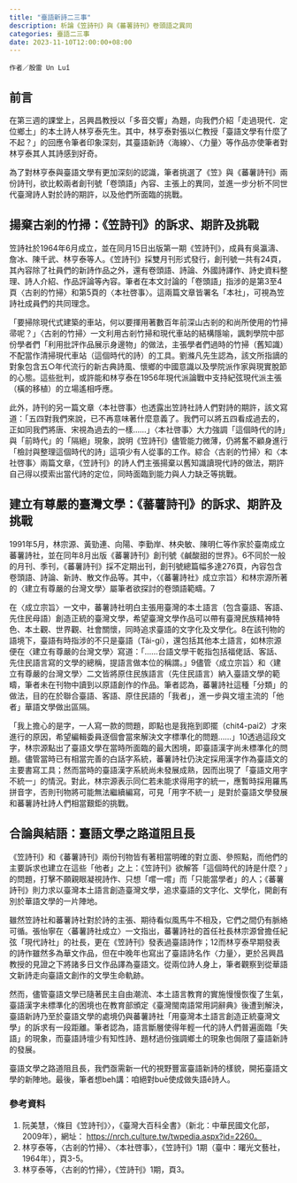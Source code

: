 ```yaml
---
title: "臺語新詩二三事"
description: 析論《笠詩刊》與《蕃薯詩刊》卷頭語之異同
categories: 臺語二三事
date: 2023-11-10T12:00:00+08:00
---
```

`作者／殷雷 Un Luî`
## **前言**
在第三週的課堂上，呂興昌教授以「多音交響」為題，向我們介紹「走過現代．定位鄉土」的本土詩人林亨泰先生。其中，林亨泰對張以仁教授「臺語文學有什麼了不起？」的回應令筆者印象深刻，其臺語新詩〈海線〉、〈力量〉等作品亦使筆者對林亨泰其人其詩感到好奇。

為了對林亨泰與臺語文學有更加深刻的認識，筆者挑選了《笠》與《蕃薯詩刊》兩份詩刊，欲比較兩者創刊號「卷頭語」內容、主張上的異同，並進一步分析不同世代臺灣詩人對於詩的期許，以及他們所面臨的挑戰。

## **揚棄古剎的竹掃：《笠詩刊》的訴求、期許及挑戰**

笠詩社於1964年6月成立，並在同月15日出版第一期《笠詩刊》，成員有吳瀛濤、詹冰、陳千武、林亨泰等人。《笠詩刊》採雙月刊形式發行，創刊號一共有24頁，其內容除了社員們的新詩作品之外，還有卷頭語、詩論、外國詩譯作、詩史資料整理、詩人介紹、作品評論等內容。筆者在本文討論的「卷頭語」指涉的是第3至4頁〈古剎的竹掃〉和第5頁的〈本社啓事〉。這兩篇文章皆署名「本社」，可視為笠詩社成員們的共同理念。

「要掃除現代式建築的車站，何以要揮用著數百年前深山古剎的和尚所使用的竹掃帚呢？」〈古剎的竹掃〉一文利用古剎竹掃和現代車站的結構隱喻，諷刺學院中部份學者們「利用批評作品展示身邊物」的做法，主張學者們過時的竹掃（舊知識）不配當作清掃現代車站（這個時代的詩）的工具。劉滌凡先生認為，該文所指謫的對象包含五○年代流行的新古典詩風、懷鄉的中國意識以及學院派作家與現實脫節的心態。這些批判，或許能和林亨泰在1956年現代派論戰中支持紀弦現代派主張（橫的移植）的立場遙相呼應。

此外，詩刊的另一篇文章〈本社啓事〉也透露出笠詩社詩人們對詩的期許，該文寫道：「五四對我們來說，已不再意味著什麼意義了。我們可以將五四看成過去的，正如同我們將唐、宋視為過去的一樣……」〈本社啓事〉大力強調「這個時代的詩」與「前時代」的「隔絕」現象，說明《笠詩刊》儘管能力微薄，仍將奮不顧身進行「檢討與整理這個時代的詩」這項少有人從事的工作。綜合〈古剎的竹掃〉和〈本社啓事〉兩篇文章，《笠詩刊》的詩人們主張揚棄以舊知識讀現代詩的做法，期許自己得以摸索出當代詩的定位，同時面臨到能力與人力缺乏等挑戰。

## **建立有尊嚴的臺灣文學：《蕃薯詩刊》的訴求、期許及挑戰**

1991年5月，林宗源、黃勁連、向陽、李勤岸、林央敏、陳明仁等作家於臺南成立蕃薯詩社，並在同年8月出版《蕃薯詩刊》創刊號《鹹酸甜的世界》。6不同於一般的月刊、季刊，《蕃薯詩刊》採不定期出刊，創刊號總篇幅多達276頁，內容包含卷頭語、詩論、新詩、散文作品等。其中，〈《蕃薯詩社》成立宗旨〉和林宗源所著的〈建立有尊嚴的台灣文學〉屬筆者欲探討的卷頭語範疇。7

在〈成立宗旨〉一文中，蕃薯詩社明白主張用臺灣的本土語言（包含臺語、客語、先住民母語）創造正統的臺灣文學，希望臺灣文學作品可以帶有臺灣民族精神特色、本土觀、世界觀、社會關懷，同時追求臺語的文字化及文學化。8在該刊物的語境下，臺語有時指涉的不只是臺語（Tâi-gí），還包括其他本土語言，如林宗源便在〈建立有尊嚴的台灣文學〉寫道：「……台語文學干乾指包括福佬話、客話、先住民語言寫的文學的總稱，提語言做本位的稱謂。」9儘管〈成立宗旨〉和〈建立有尊嚴的台灣文學〉二文皆將原住民族語言（先住民語言）納入臺語文學的範疇，筆者未在刊物中讀到以原語創作的作品。筆者認為，蕃薯詩社這種「分類」的做法，目的在於聯合臺語、客語、原住民語的「我者」，進一步與文壇主流的「他者」華語文學做出區隔。

「我上擔心的是字，一人寫一款的問題，即點也是我拖到即擺（chit4-pai2）才來進行的原因，希望編輯委員逐個會當來解決文字標準化的問題……」10透過這段文字，林宗源點出了臺語文學在當時所面臨的最大困境，即臺語漢字尚未標準化的問題。儘管當時已有相當完善的白話字系統，蕃薯詩社仍決定採用漢字作為臺語文的主要書寫工具；然而當時的臺語漢字系統尚未發展成熟，因而出現了「臺語文用字不統一」的情況。對此，林宗源表示同仁若未能求得用字的統一，應暫時採用羅馬拼音字，否則刊物將可能無法繼續編寫，可見「用字不統一」是對於臺語文學發展和蕃薯詩社詩人們相當艱鉅的挑戰。

## **合論與結語：臺語文學之路道阻且長**

《笠詩刊》和《蕃薯詩刊》兩份刊物皆有著相當明確的對立面、參照點，而他們的主要訴求也建立在這些「他者」之上：《笠詩刊》欲解答「這個時代的詩是什麼？」的問題，打擊不願親眼凝視詩作、只想「嚐一嚐」而「只能當學者」的人；《蕃薯詩刊》則力求以臺灣本土語言創造臺灣文學，追求臺語的文字化、文學化，開創有別於華語文學的一片陣地。

雖然笠詩社和蕃薯詩社對於詩的主張、期待看似風馬牛不相及，它們之間仍有脈絡可循。張怡寧在〈蕃薯詩社成立〉一文指出，蕃薯詩社的首任社長林宗源曾擔任紀弦「現代詩社」的社長，更在《笠詩刊》發表過臺語詩作；12而林亨泰早期發表的詩作雖然多為華文作品，但在中晚年也寫出了臺語詩名作〈力量〉，更於呂興昌教授的見證之下將諸多日文作品譯為臺語文。從兩位詩人身上，筆者觀察到從華語文新詩走向臺語文創作的文學生命軌跡。

然而，儘管臺語文學已隨著民主自由潮流、本土語言教育的實施慢慢恢復了生氣，臺語漢字未標準化的困境也在教育部頒定《臺灣閩南語常用詞辭典》後遭到解決，臺語新詩乃至於臺語文學的處境仍與蕃薯詩社「用臺灣本土語言創造正統臺灣文學」的訴求有一段距離。筆者認為，語言斷層使得年輕一代的詩人們普遍面臨「失語」的現象，而臺語詩壇少有知性詩、題材過份強調鄉土的現象也侷限了臺語新詩的發展。

臺語文學之路道阻且長，我們亟需新一代的視野豐富臺語新詩的樣貌，開拓臺語文學的新陣地。最後，筆者想beh講：咱絕對buē使成做失語ê詩人。

### **參考資料**

1. 阮美慧，〈條目《笠詩刊》〉，《臺灣大百科全書》（新北：中華民國文化部，2009年），網址：
https://nrch.culture.tw/twpedia.aspx?id=2260。
2. 林亨泰等，〈古剎的竹掃〉、〈本社啓事〉，《笠詩刊》1期（臺中：曙光文藝社，1964年），頁3-5。
3. 林亨泰等，〈古剎的竹掃〉，《笠詩刊》1期，頁3。